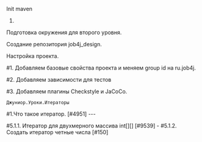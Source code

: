 Init maven

1)

Подготовка окружения для второго уровня.

Создание репозитория job4j_design.

Настройка проекта.

#1. Добавляем базовые свойства проекта и меняем group id на ru.job4j.

#2. Добавляем зависимости для тестов

#3. Добавляем плагины Checkstyle и JaCoCo.

    Джуниор.Уроки.Итераторы

#1.Что такое итератор. [#4951] ---

#5.1.1. Итератор для двухмерного массива int[][] [#9539] - 
#5.1.2. Создать итератор четные числа [#150]
